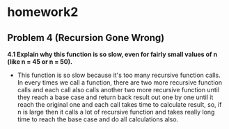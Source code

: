 # homework2

## Problem 4 (Recursion Gone Wrong)

**4.1 Explain why this function is so slow, even for fairly small values of n (like n = 45 or n = 50).**
- This function is so slow because it's too many recursive function calls. In every times we call a function, there are two more recursive function calls and each call also calls another two more recursive function until they reach a base case and return back result out one by one until it reach the original one and each call takes time to calculate result, so, if n is large then it calls a lot of recursive function and takes really long time to reach the base case and do all calculations also.